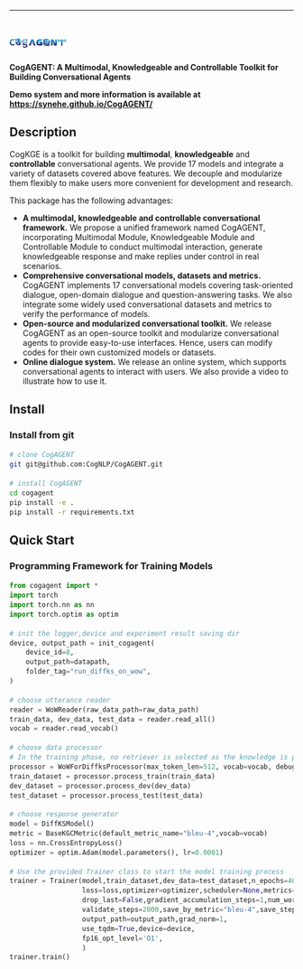 ---


# <img src="docs/images/log.png" alt="*CogAGENT: A Multimodal, Knowledgeable and Controllable Toolkit for Building Conversational Agents" width="20%">
**CogAGENT: A Multimodal, Knowledgeable and Controllable Toolkit for Building Conversational Agents**

**Demo system and more information is available at https://synehe.github.io/CogAGENT/**



## Description
CogKGE is a toolkit for building **multimodal**, **knowledgeable** and **controllable** conversational agents. We provide 17 models and integrate a variety of datasets covered above features. We decouple and modularize them flexibly to make users more convenient for development and research.

This package has the following advantages:

- **A multimodal, knowledgeable and controllable conversational framework.** We propose a unified framework named CogAGENT, incorporating Multimodal Module, Knowledgeable Module and Controllable Module to conduct multimodal interaction, generate knowledgeable response and make replies under control in real scenarios.
- **Comprehensive conversational models, datasets and metrics.** CogAGENT implements 17 conversational models covering task-oriented dialogue, open-domain dialogue and question-answering tasks.
  We also integrate some widely used conversational datasets and metrics to verify the performance of models.
- **Open-source and modularized conversational toolkit.** We release CogAGENT as an open-source toolkit and modularize conversational agents to provide easy-to-use interfaces. Hence, users can modify codes for their own customized models or datasets.
- **Online dialogue system.** We release an online system, which supports conversational agents to interact with users. We also provide a  video to illustrate how to use it.

## Install

### Install from git

```bash
# clone CogAGENT 
git git@github.com:CogNLP/CogAGENT.git

# install CogAGENT  
cd cogagent
pip install -e .   
pip install -r requirements.txt
```

## Quick Start

### Programming Framework for Training Models

```python
from cogagent import *
import torch
import torch.nn as nn
import torch.optim as optim

# init the logger,device and experiment result saving dir
device, output_path = init_cogagent(
    device_id=8,
    output_path=datapath,
    folder_tag="run_diffks_on_wow",
)

# choose utterance reader
reader = WoWReader(raw_data_path=raw_data_path)
train_data, dev_data, test_data = reader.read_all()
vocab = reader.read_vocab()

# choose data processor 
# In the training phase, no retriever is selected as the knowledge is provided by dataset
processor = WoWForDiffksProcessor(max_token_len=512, vocab=vocab, debug=False)
train_dataset = processor.process_train(train_data)
dev_dataset = processor.process_dev(dev_data)
test_dataset = processor.process_test(test_data)

# choose response generator
model = DiffKSModel()
metric = BaseKGCMetric(default_metric_name="bleu-4",vocab=vocab)
loss = nn.CrossEntropyLoss()
optimizer = optim.Adam(model.parameters(), lr=0.0001)

# Use the provided Trainer class to start the model training process
trainer = Trainer(model,train_dataset,dev_data=test_dataset,n_epochs=40,batch_size=2,
                  loss=loss,optimizer=optimizer,scheduler=None,metrics=metric,
                  drop_last=False,gradient_accumulation_steps=1,num_workers=5,
                  validate_steps=2000,save_by_metric="bleu-4",save_steps=None,
                  output_path=output_path,grad_norm=1,
                  use_tqdm=True,device=device,
                  fp16_opt_level='O1',
                  )
trainer.train()
```


 